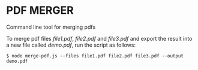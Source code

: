 # PDF MERGER
Command line tool for merging pdfs

To merge pdf files _file1.pdf_, _file2.pdf_ and _file3.pdf_ and export
the result into a new file called _demo.pdf_, run the script as follows:

`$ node merge-pdf.js --files file1.pdf file2.pdf file3.pdf --output demo.pdf`
